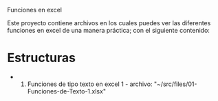 Funciones en excel

Este proyecto contiene archivos en los cuales puedes ver las diferentes funciones en excel de una manera práctica; con el siguiente contenido:

# Estructuras

* 01. Funciones de tipo texto en excel 1 - archivo: "~/src/files/01-Funciones-de-Texto-1.xlsx"
